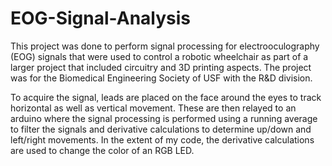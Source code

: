 # EOG-Signal-Analysis

This project was done to perform signal processing for electrooculography (EOG) signals that were used to control a robotic wheelchair as part of a larger project that included circuitry and 3D printing aspects. The project was for the Biomedical Engineering Society of USF with the R&D division.

To acquire the signal, leads are placed on the face around the eyes to track horizontal as well as vertical movement. These are then relayed to an arduino where the signal processing is performed using a running average to filter the signals and derivative calculations to determine up/down and left/right movements. In the extent of my code, the derivative calculations are used to change the color of an RGB LED.


